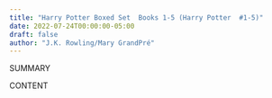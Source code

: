 ```yaml
---
title: "Harry Potter Boxed Set  Books 1-5 (Harry Potter  #1-5)"
date: 2022-07-24T00:00:00-05:00
draft: false
author: "J.K. Rowling/Mary GrandPré"
---
```


SUMMARY

<!--more-->

CONTENT